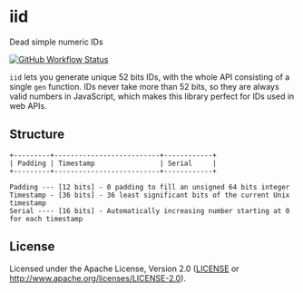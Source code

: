 # iid

Dead simple numeric IDs

[![GitHub Workflow Status](https://img.shields.io/github/workflow/status/Atlas-Rhythm/iid/Tests?style=flat-square)](https://github.com/Atlas-Rhythm/iid/actions?query=workflow%3ATests)

`iid` lets you generate unique 52 bits IDs, with the whole API consisting of a single `gen` function.
IDs never take more than 52 bits, so they are always valid numbers in JavaScript, which makes this library perfect for IDs used in web APIs.

## Structure

```
+---------+--------------------------+------------+
| Padding | Timestamp                | Serial     |
+---------+--------------------------+------------+

Padding --- [12 bits] - 0 padding to fill an unsigned 64 bits integer
Timestamp - [36 bits] - 36 least significant bits of the current Unix timestamp
Serial ---- [16 bits] - Automatically increasing number starting at 0 for each timestamp
```

## License

Licensed under the Apache License, Version 2.0 ([LICENSE](LICENSE) or http://www.apache.org/licenses/LICENSE-2.0).
